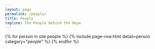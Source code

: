 ```yaml
---
layout: page
permalink: /people/
title: People
tagline: The People behind the Nope
---
```


<div class="module-box">
<div class="module-body">
{% for person in site.people %}
{% include page-row.html detail=person category="people" %}
{% endfor %}
</div>
</div>
